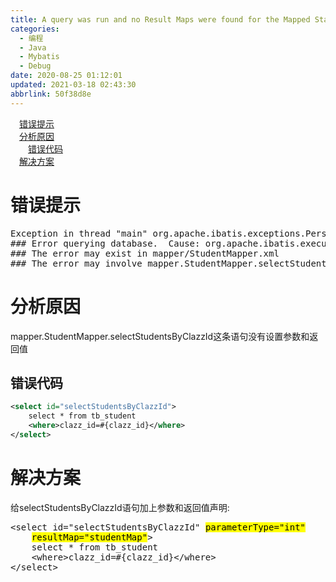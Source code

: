 ```yaml
---
title: A query was run and no Result Maps were found for the Mapped Statement
categories: 
  - 编程
  - Java
  - Mybatis
  - Debug
date: 2020-08-25 01:12:01
updated: 2021-03-18 02:43:30
abbrlink: 50f38d8e
---
```

<div id='my_toc'><a href="/blog/50f38d8e/#错误提示" class="header_1">错误提示</a>&nbsp;<br><a href="/blog/50f38d8e/#分析原因" class="header_1">分析原因</a>&nbsp;<br><a href="/blog/50f38d8e/#错误代码" class="header_2">错误代码</a>&nbsp;<br><a href="/blog/50f38d8e/#解决方案" class="header_1">解决方案</a>&nbsp;<br></div>
<style>.header_1{margin-left: 1em;}.header_2{margin-left: 2em;}.header_3{margin-left: 3em;}.header_4{margin-left: 4em;}.header_5{margin-left: 5em;}.header_6{margin-left: 6em;}</style>
<!--more-->
<script>if (navigator.platform.search('arm')==-1){document.getElementById('my_toc').style.display = 'none';}var e,p = document.getElementsByTagName('p');while (p.length>0) {e = p[0];e.parentElement.removeChild(e);}</script>

<!--end-->
# 错误提示

<pre>
Exception in thread "main" org.apache.ibatis.exceptions.PersistenceException: 
&#35;&#35;&#35; Error querying database.  Cause: org.apache.ibatis.executor.ExecutorException:<mark>A query was run and no Result Maps were found for the Mapped Statement 'mapper.StudentMapper.selectStudentsByClazzId'.  It's likely that neither a Result Type nor a Result Map was specified.</mark>
&#35;&#35;&#35; The error may exist in mapper/StudentMapper.xml
&#35;&#35;&#35; The error may involve mapper.StudentMapper.selectStudentsByClazzId
</pre>

# 分析原因
mapper.StudentMapper.selectStudentsByClazzId这条语句没有设置参数和返回值
## 错误代码
```xml /OneToManyTest3/src/mapper/StudentMapper.xml
<select id="selectStudentsByClazzId">
    select * from tb_student
    <where>clazz_id=#{clazz_id}</where>
</select>
```
# 解决方案
给selectStudentsByClazzId语句加上参数和返回值声明:
<pre>
&lt;select id="selectStudentsByClazzId" <mark>parameterType="int"</mark>
    <mark>resultMap="studentMap"</mark>&gt;
    select * from tb_student
    &lt;where&gt;clazz_id=&#35;{clazz_id}&lt;/where&gt;
&lt;/select&gt;
</pre>

